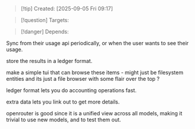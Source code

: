 
>[!tip] Created: [2025-09-05 Fri 09:17]

>[!question] Targets: 

>[!danger] Depends: 

Sync from their usage api periodically, or when the user wants to see their usage.

store the results in a ledger format.

make a simple tui that can browse these items - might just be filesystem entities and its just a file browser with some flair over the top ?

ledger format lets you do accounting operations fast.

extra data lets you link out to get more details.

openrouter is good since it is a unified view across all models, making it trivial to use new models, and to test them out.